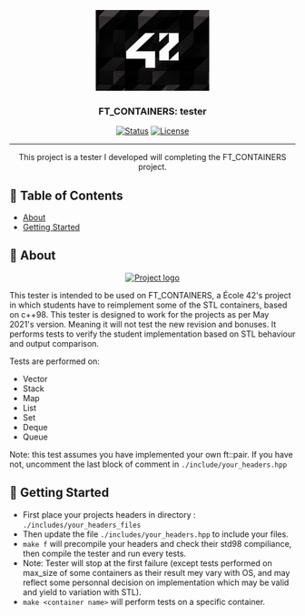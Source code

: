 <p align="center">
  <a href="" rel="noopener">
 <img width=200px src="./assets/head.jpg" alt="Project logo"></a>
</p>

<h3 align="center">FT_CONTAINERS: tester</h3>

<div align="center">

[![Status](https://img.shields.io/badge/status-active-success.svg)]()
[![License](https://img.shields.io/badge/license-GPL-lightgrey)](/LICENSE)

</div>

---

<p align="center"> This project is a tester I developed will completing the FT_CONTAINERS project.
    <br> 
</p>

## 📝 Table of Contents

- [About](#about)
- [Getting Started](#getting_started)

## 🧐 About <a name = "about"></a>

<p align="center">
  <a href="" rel="noopener">
 <img width=800px src="./assets/preview.gif" alt="Project logo"></a>
</p>

This tester is intended to be used on FT_CONTAINERS, a École 42's project in which students have to reimplement some of the STL containers, based on c++98. This tester is designed to work for the projects as per May 2021's version. Meaning it will not test the new revision and bonuses.
It performs tests to verify the student implementation based on STL behaviour and output comparison.

Tests are performed on: 

- Vector
- Stack
- Map
- List
- Set
- Deque
- Queue

Note: this test assumes you have implemented your own ft::pair. If you have not, uncomment the last block of comment in `./include/your_headers.hpp`

## 🏁 Getting Started <a name = "getting_started"></a>

- First place your projects headers in directory : `./includes/your_headers_files`
- Then update the file `./includes/your_headers.hpp` to include your files.
- `make f` will precompile your headers and check their std98 compiliance, then compile the tester and run every tests.
- Note: Tester will stop at the first failure (except tests performed on max_size of some containers as their result mey vary with OS, and may reflect some personnal decision on implementation which may be valid and yield to variation with STL).
- `make <container name>` will perform tests on a specific container.
